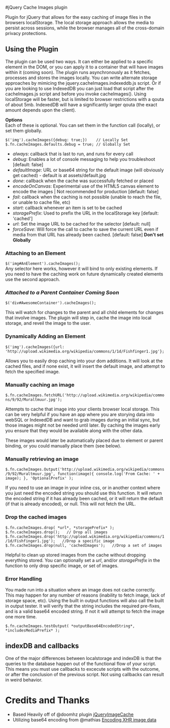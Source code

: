 #jQuery Cache Images plugin  
  
Plugin for jQuery that allows for the easy caching of image files in the browsers localStorage. The local storage approach allows the media to persist across sessions, while the browser manages all of the cross-domain privacy protections.  
  
## Using the Plugin  
The plugin can be used two ways. It can either be applied to a specific element in the DOM, or you can apply it to a container that will have images within it (coming soon). The plugin runs asynchronously as it fetches, processes and stores the images locally. You can write alternate storage approaches by mimicing the jquery.cacheImages.indexeddb.js script. Or if you are looking to use IndexedDB you can just load that script after the cacheImages.js script and before you invoke cacheImages(). Using localStorage will be faster, but is limited to browser restrictions with a qouta of about 5mb. IndexedDB will have a significantly larger qouta (the exact amount depends upon the client).
  
**Options**  
Each of these is optional. You can set them in the function call (locally), or set them globally.  
```
$('img').cacheImages({debug: true;})	// Locally Set
$.fn.cacheImages.defaults.debug = true;	// Globally Set
```

* *always*: callback that is last to run, and runs for every call  
* *debug*: Enables a lot of console messaging to help you troubleshoot [default: false]  
* *defaultImage*: URL or base64 string for the default image (will obviously get cached) - default is at assets/default.jpg  
* *done*: callback when the cache was successfully fetched or placed  
* *encodeOnCanvas*: Experimental use of the HTML5 canvas element to encode the images | Not recommended for production [default: false]  
* *fail*: callback when the caching is not possible (unable to reach the file, or unable to cache file, etc)
* *start*: callback whenever an  item is set to be cached
* *storagePrefix*: Used to prefix the URL in the localStorage key	[default: 'cached']  
* *url*: Set the image URL to be cached for the selector [default: null]  
* *forceSave*: Will force the call to cache to save the current URL even if media from that URL has already been cached. [default: false] **Don't set Globally** 
  
### Attaching to an Element  
`$('img#AnElement').cacheImages();`  
Any selector here works, however it will bind to only existing elements. If you need to have the caching work on future dynamically created elements use the second approach.

### *Attached to a Parent Container  **Coming Soon***
`$('div#AwesomeContainer').cacheImages();`  
  
This will watch for changes to the parent and all child elements for changes that involve images. The plugin will step in, cache the image into local storage, and reveil the image to the user.
  
### Dynamically Adding an Element  
`$('img').cacheImages({url: 'http://upload.wikimedia.org/wikipedia/commons/1/1d/Fishfinger1.jpg'};`  
  
Allows you to easily drop caching into your dom additions. It will look at the cached files, and if none exist, it will insert the default image, and attempt to fetch the specified image.  

### Manually caching an image  
`$.fn.cacheImages.fetchURL('http://upload.wikimedia.org/wikipedia/commons/9/92/Muraltmuur.jpg');`  
  
Attempts to cache that image into your clients browser local storage. This can be very helpful if you have an app where you are storying data into webSQL or IndexedDB and want to grab images during an initial sync, but those images might not be needed until later. By caching the images early you ensure that they would be available along with the other data.  
  
These images would later be automatically placed due to element or parent binding, or you could manually place them (see below).

### Manually retrieving an image
`$.fn.cacheImages.Output('http://upload.wikimedia.org/wikipedia/commons/9/92/Muraltmuur.jpg', function(image){ console.log('From Cache: ' + image); }, 'OptionalPrefix' );`  
  
If you need to use an image in your inline css, or in another context where you just need the encoded string you should use this function. It will return the encoded string if it has already been cached, or it will return the default (if that is already encoded), or null. This will not fetch the URL.

### Drop the cached images  
`$.fn.cacheImages.drop( *url*, *storagePrefix* );`  
`$.fn.cacheImages.drop();	// Drop all images`  
`$.fn.cacheImages.drop('http://upload.wikimedia.org/wikipedia/commons/1/1d/Fishfinger1.jpg');	//Drop a specific image` 
`$.fn.cacheImages.drop(null, 'cachedImages');	//Drop a set of images` 
  
Helpful to clean up stored images from the cache without dropping everything stored. You can optionally set a *url*, and/or *storagePrefix* in the function to only drop specific image, or set of images.  
  
### Error Handling  
You made run into a situation where an image does not cache correctly. This may happen for any number of reasons (inability to fetch image, lack of storage space, etc). Using the built in output functions will also call the built in output tester. It will verify that the string includes the required pre-fixes, and is a valid base64 encoded string. If not it will attempt to fetch the image one more time.  
  
`$.fn.cacheImages.testOutput( *outputBase64EncodedString*, *includesMediaPrefix* );`  
  
  
  
## indexDB and callbacks  
One of the major differences between localstorage and indexDB is that the queries to the database happen out of the functional flow of your script. This means you must use callbacks to excecute scripts with the outcome, or after the conclusion of the previous script. Not using callbacks can result in weird behavior.
  
# Credits and Thanks  
* Based Heavily off of @doomhz plugin [jQueryImageCache](https://github.com/doomhz/jQuery-Image-Cache)
* Utilizing base64 encoding from @mathias [Encoding XHR image data](http://jsperf.com/encoding-xhr-image-data/33)
